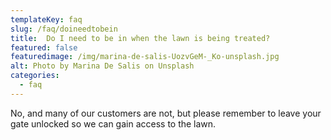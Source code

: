 ```yaml
---
templateKey: faq
slug: /faq/doineedtobein
title:  Do I need to be in when the lawn is being treated?
featured: false
featuredimage: /img/marina-de-salis-UozvGeM-_Ko-unsplash.jpg
alt: Photo by Marina De Salis on Unsplash
categories:
  - faq
---
```


No, and many of our customers are not, but please remember to leave your gate unlocked so we can gain access to the lawn.
